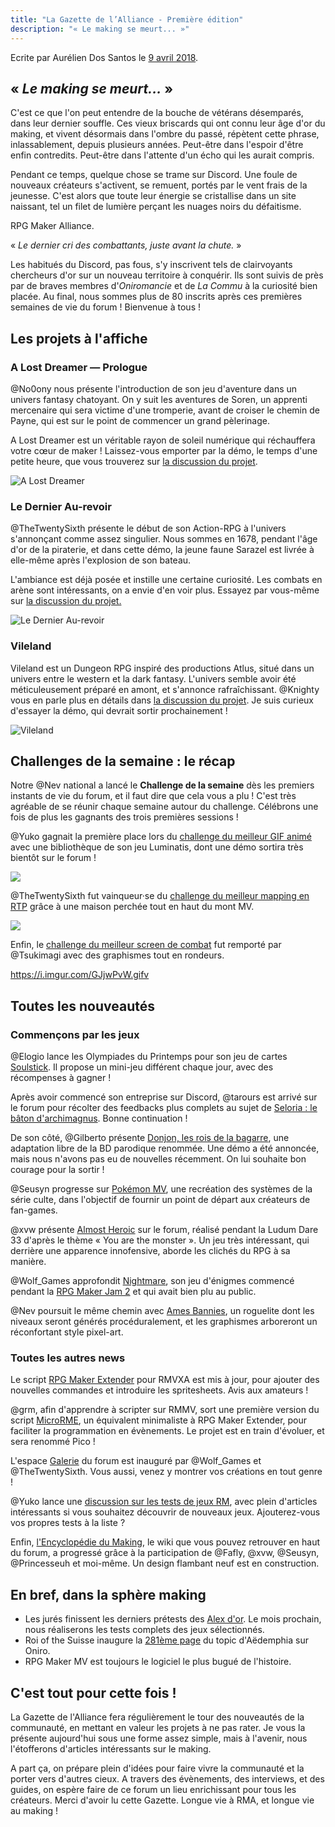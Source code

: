 ```yaml
---
title: "La Gazette de l’Alliance - Première édition"
description: "« Le making se meurt... »"
---
```


Ecrite par Aurélien Dos Santos le [9 avril 2018](https://rpgmakeralliance.com/d/112-la-gazette-de-lalliance-premiere-edition).

## « *Le making se meurt...* »

C'est ce que l'on peut entendre de la bouche de vétérans désemparés, dans leur dernier souffle. Ces vieux briscards qui ont connu leur âge d'or du making, et vivent désormais dans l'ombre du passé, répètent cette phrase, inlassablement, depuis plusieurs années. Peut-être dans l'espoir d'être enfin contredits. Peut-être dans l'attente d'un écho qui les aurait compris.

Pendant ce temps, quelque chose se trame sur Discord. Une foule de nouveaux créateurs s'activent, se remuent, portés par le vent frais de la jeunesse. C'est alors que toute leur énergie se cristallise dans un site naissant, tel un filet de lumière perçant les nuages noirs du défaitisme.

RPG Maker Alliance.

« *Le dernier cri des combattants, juste avant la chute.* »

Les habitués du Discord, pas fous, s'y inscrivent tels de clairvoyants chercheurs d'or sur un nouveau territoire à conquérir. Ils sont suivis de près par de braves membres d'*Oniromancie* et de *La Commu* à la curiosité bien placée. Au final, nous sommes plus de 80 inscrits après ces premières semaines de vie du forum ! Bienvenue à tous !

## Les projets à l'affiche

### A Lost Dreamer — Prologue

@No0ony nous présente l'introduction de son jeu d'aventure dans un univers fantasy chatoyant. On y suit les aventures de Soren, un apprenti mercenaire qui sera victime d'une tromperie, avant de croiser le chemin de Payne, qui est sur le point de commencer un grand pèlerinage.

A Lost Dreamer est un véritable rayon de soleil numérique qui réchauffera votre cœur de maker ! Laissez-vous emporter par la démo, le temps d'une petite heure, que vous trouverez sur [la discussion du projet](https://rpgmakeralliance.com/d/110-a-lost-dreamer).

![A Lost Dreamer](https://i.imgur.com/RYZUBeU.jpg)

### Le Dernier Au-revoir

@TheTwentySixth présente le début de son Action-RPG à l'univers s'annonçant comme assez singulier. Nous sommes en 1678, pendant l'âge d'or de la piraterie, et dans cette démo, la jeune faune Sarazel est livrée à elle-même après l'explosion de son bateau.

L'ambiance est déjà posée et instille une certaine curiosité. Les combats en arène sont intéressants, on a envie d'en voir plus. Essayez par vous-même sur [la discussion du projet.](https://rpgmakeralliance.com/d/103-le-dernier-au-revoir)

![Le Dernier Au-revoir](https://i.imgur.com/neGPICx.jpg)

### Vileland

Vileland est un Dungeon RPG inspiré des productions Atlus, situé dans un univers entre le western et la dark fantasy. L'univers semble avoir été méticuleusement préparé en amont, et s'annonce rafraîchissant. @Knighty vous en parle plus en détails dans [la discussion du projet](https://rpgmakeralliance.com/d/111-vileland). Je suis curieux d'essayer la démo, qui devrait sortir prochainement !

![Vileland](https://i.imgur.com/Peu8WRk.png)

## Challenges de la semaine : le récap

Notre @Nev national a lancé le **Challenge de la semaine** dès les premiers instants de vie du forum, et il faut dire que cela vous a plu ! C'est très agréable de se réunir chaque semaine autour du challenge. Célébrons une fois de plus les gagnants des trois premières sessions !

@Yuko gagnait la première place lors du [challenge du meilleur GIF animé](https://rpgmakeralliance.com/d/34-challenge-de-la-semaine-concours-du-meilleur-gif-anime/42) avec une bibliothèque de son jeu Luminatis, dont une démo sortira très bientôt sur le forum !

![](http://nsa39.casimages.com/img/2018/03/17/180317101720114864.gif)

@TheTwentySixth fut vainqueur·se du [challenge du meilleur mapping en RTP](https://rpgmakeralliance.com/d/74-challenge-de-la-semaine-mapping-en-rtp) grâce à une maison perchée tout en haut du mont MV.

![](https://i.imgur.com/0zvWgot.jpg)

Enfin, le [challenge du meilleur screen de combat](https://rpgmakeralliance.com/d/96-challenge-de-la-semaine) fut remporté par @Tsukimagi avec des graphismes tout en rondeurs.

https://i.imgur.com/GJjwPvW.gifv

## Toutes les nouveautés

### Commençons par les jeux

@Elogio lance les Olympiades du Printemps pour son jeu de cartes [Soulstick](https://rpgmakeralliance.com/d/86-olympiades-du-printemps-soulstick). Il propose un mini-jeu différent chaque jour, avec des récompenses à gagner !

Après avoir commencé son entreprise sur Discord, @tarours est arrivé sur le forum pour récolter des feedbacks plus complets au sujet de [Seloria : le bâton d'archimagnus](https://rpgmakeralliance.com/d/100-seloria). Bonne continuation !

De son côté, @Gilberto présente [Donjon, les rois de la bagarre](https://rpgmakeralliance.com/d/58-donjon-les-rois-de-la-bagarre), une adaptation libre de la BD parodique renommée. Une démo a été annoncée, mais nous n'avons pas eu de nouvelles récemment. On lui souhaite bon courage pour la sortir !

@Seusyn progresse sur [Pokémon MV](https://rpgmakeralliance.com/d/60-pokemon-mv), une recréation des systèmes de la série culte, dans l'objectif de fournir un point de départ aux créateurs de fan-games.

@xvw présente [Almost Heroic](https://rpgmakeralliance.com/d/43-almost-heroic) sur le forum, réalisé pendant la Ludum Dare 33 d'après le thème « You are the monster ». Un jeu très intéressant, qui derrière une apparence innofensive, aborde les clichés du RPG à sa manière.

@Wolf_Games approfondit [Nightmare](https://rpgmakeralliance.com/d/16-nightmare), son jeu d'énigmes commencé pendant la [RPG Maker Jam 2](https://itch.io/jam/rpgmakerjam2/results) et qui avait bien plu au public.

@Nev poursuit le même chemin avec [Ames Bannies](https://rpgmakeralliance.com/d/8-ames-bannies), un roguelite  dont les niveaux seront générés procéduralement, et les graphismes arboreront un réconfortant style pixel-art.

### Toutes les autres news

Le script [RPG Maker Extender](https://rpgmakeralliance.com/d/42-rme-rpgmaker-extender) pour RMVXA est mis à jour, pour ajouter des nouvelles commandes et introduire les spritesheets. Avis aux amateurs !

@grm, afin d'apprendre à scripter sur RMMV, sort une première version du script [MicroRME](https://rpgmakeralliance.com/d/88-microrme), un équivalent minimaliste à RPG Maker Extender, pour faciliter la programmation en évènements. Le projet est en train d'évoluer, et sera renommé Pico !

L'espace [Galerie](https://rpgmakeralliance.com/t/galerie) du forum est inauguré par @Wolf_Games et @TheTwentySixth. Vous aussi, venez y montrer vos créations en tout genre !

@Yuko lance une [discussion sur les tests de jeux RM](https://rpgmakeralliance.com/d/67-listing-de-tests-de-jeux-rm), avec plein d'articles intéressants si vous souhaitez découvrir de nouveaux jeux. Ajouterez-vous vos propres tests à la liste ?

Enfin, [l'Encyclopédie du Making](https://rpgmakeralliance.com/d/15-lencyclopedie-du-making), le wiki que vous pouvez retrouver en haut du forum, a progressé grâce à la participation de @Fafly, @xvw, @Seusyn, @Princesseuh et moi-même. Un design flambant neuf est en construction.

## En bref, dans la sphère making

* Les jurés finissent les derniers prétests des [Alex d'or](https://www.alexdor.info/). Le mois prochain, nous réaliserons les tests complets des jeux sélectionnés.
* Roi of the Suisse inaugure la [281ème page](http://www.rpg-maker.fr/index.php?page=forum&id=581&deb=281) du topic d'Aëdemphia sur Oniro.
* RPG Maker MV est toujours le logiciel le plus bugué de l'histoire.

## C'est tout pour cette fois !

La Gazette de l'Alliance fera régulièrement le tour des nouveautés de la communauté, en mettant en valeur les projets à ne pas rater. Je vous la présente aujourd'hui sous une forme assez simple, mais à l'avenir, nous l'étofferons d'articles intéressants sur le making.

A part ça, on prépare plein d'idées pour faire vivre la communauté et la porter vers d'autres cieux. A travers des évènements, des interviews, et des guides, on espère faire de ce forum un lieu enrichissant pour tous les créateurs. Merci d'avoir lu cette Gazette. Longue vie à RMA, et longue vie au making !
